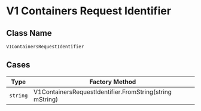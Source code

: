 
# V1 Containers Request Identifier

## Class Name

`V1ContainersRequestIdentifier`

## Cases

| Type | Factory Method |
|  --- | --- |
| `string` | V1ContainersRequestIdentifier.FromString(string mString) |

